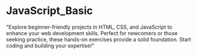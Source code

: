 # JavaScript_Basic
"Explore beginner-friendly projects in HTML, CSS, and JavaScript to enhance your web development skills. Perfect for newcomers or those seeking practice, these hands-on exercises provide a solid foundation. Start coding and building your expertise!" 
